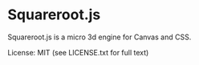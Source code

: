 Squareroot.js
=============

Squareroot.js is a micro 3d engine for Canvas and CSS.

License: MIT (see LICENSE.txt for full text)